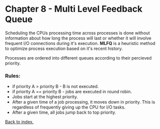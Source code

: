 # Chapter 8 - Multi Level Feedback Queue

Scheduling the CPUs processing time across processes is done without information about how long the process will last or whether it will involve frequent I/O connections during it's execution. **MLFQ** is a heuristic method to optimize process execution based on it's recent history.

Processes are ordered into different queues according to their percieved priority.

### Rules:

- if priority A > priority B  - B is not executed.
- if priority A == priority B - jobs are executed in round robin.
- Jobs start at the highest priority.
- After a given time of a job processing, it moves down in priority. This is regardless of frequently giving up the CPU for I/O tasks.
- After a given time, all jobs jump back to top priority.


[Back to index.](./README.md)
